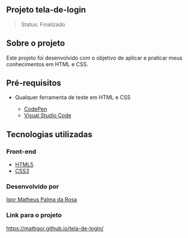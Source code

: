 ## Projeto tela-de-login

> Status: Finalizado

## Sobre o projeto

Este projeto foi desenvolvido com o objetivo de aplicar e praticar meus conhecimentos em HTML e CSS.

## Pré-requisitos

- Qualquer ferramenta de teste em HTML e CSS

  - [CodePen](https://codepen.io/)
  - [Visual Studio Code](https://code.visualstudio.com/)

## Tecnologias utilizadas


### Front-end

 - [HTML5](https://devdocs.io/html/)
 - [CSS3](https://devdocs.io/css/)

### Desenvolvido por

[Igor Matheus Palma da Rosa](https://github.com/mattigor/)

### Link para o projeto

https://mattigor.github.io/tela-de-login/
